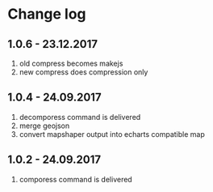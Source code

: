 # Change log

## 1.0.6 - 23.12.2017

1. old compress becomes makejs
2. new compress does compression only

## 1.0.4 - 24.09.2017

1. decomporess command is delivered
2. merge geojson
3. convert mapshaper output into echarts compatible map

## 1.0.2 - 24.09.2017

1. comporess command is delivered

